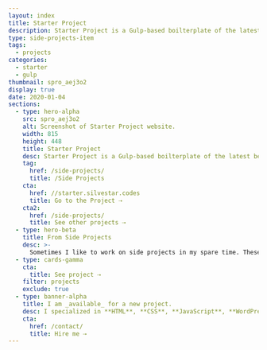 ```yaml
---
layout: index
title: Starter Project
description: Starter Project is a Gulp-based boilterplate of the latest best practices for frontend development.
type: side-projects-item
tags:
  - projects
categories:
  - starter
  - gulp
thumbnail: spro_aej3o2
display: true
date: 2020-01-04
sections:
  - type: hero-alpha
    src: spro_aej3o2
    alt: Screenshot of Starter Project website.
    width: 815
    height: 448
    title: Starter Project
    desc: Starter Project is a Gulp-based boilterplate of the latest best practices for frontend development.
    tag:
      href: /side-projects/
      title: /Side Projects
    cta:
      href: //starter.silvestar.codes
      title: Go to the Project ⇢
    cta2:
      href: /side-projects/
      title: See other projects ⇢
  - type: hero-beta
    title: From Side Projects
    desc: >-
      Sometimes I like to work on side projects in my spare time. These are my other open-source side projects.
  - type: cards-gamma
    cta:
      title: See project ⇢
    filter: projects
    exclude: true
  - type: banner-alpha
    title: I am _available_ for a new project.
    desc: I specialized in **HTML**, **CSS**, **JavaScript**, **WordPress**, **Shopify**, and **JAMstack** technologies.
    cta:
      href: /contact/
      title: Hire me ⇢
---
```

